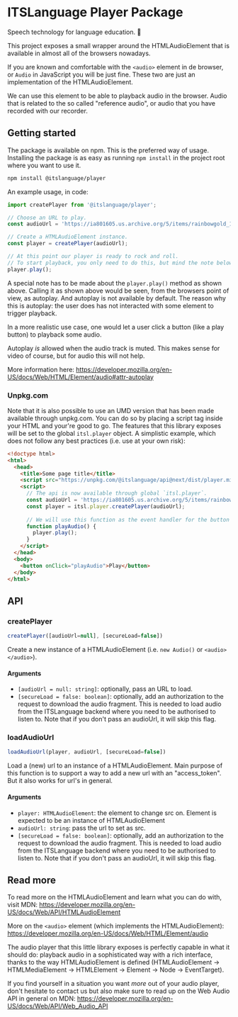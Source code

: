 # ITSLanguage Player Package

Speech technology for language education. 📣

This project exposes a small wrapper around the HTMLAudioElement that is available in almost all of
the browsers nowadays.

If you are known and comfortable with the `<audio>` element in de browser, or `Audio` in JavaScript
you will be just fine. These two are just an implementation of the HTMLAudioElement.

We can use this element to be able to playback audio in the browser. Audio that is related to the
so called "reference audio", or audio that you have recorded with our recorder.

## Getting started

The package is available on npm. This is the preferred way of usage. Installing the package is as
easy as running `npm install` in the project root where you want to use it. 

```sh
npm install @itslanguage/player
``` 

An example usage, in code:

```js
import createPlayer from '@itslanguage/player';

// Choose an URL to play.
const audioUrl = 'https://ia801605.us.archive.org/5/items/rainbowgold_1705_librivox/rainbowgold_10_various_128kb.mp3';

// Create a HTMLAudioElement instance.
const player = createPlayer(audioUrl);

// At this point our player is ready to rock and roll.
// To start playback, you only need to do this, but mind the note below!
player.play();
```

A special note has to be made about the `player.play()` method as shown above. Calling it as shown
above would be seen, from the browsers point of view, as autoplay. And autoplay is not available
by default. The reason why this is autoplay: the user does has not interacted with some element
to trigger playback.

In a more realistic use case, one would let a user click a button (like a play button) to playback
some audio.

Autoplay _is_ allowed when the audio track is muted. This makes sense for video of course, but for
audio this will not help. 

More information here: https://developer.mozilla.org/en-US/docs/Web/HTML/Element/audio#attr-autoplay

### Unpkg.com

Note that it is also possible to use an UMD version that has been made available through unpkg.com.
You can do so by placing a script tag inside your HTML and your're good to go. The features that
this library exposes will be set to the global `itsl.player` object. A simplistic example, which
does not follow any best practices (i.e. use at your own risk):

```html
<!doctype html>
<html>
  <head>
    <title>Some page title</title>
    <script src="https://unpkg.com/@itslanguage/api@next/dist/player.min.js"></script>
    <script>
      // The api is now available through global `itsl.player`.
      const audioUrl = 'https://ia801605.us.archive.org/5/items/rainbowgold_1705_librivox/rainbowgold_10_various_128kb.mp3';
      const player = itsl.player.createPlayer(audioUrl);
      
      // We will use this function as the event handler for the button on the page
      function playAudio() {
        player.play();
      }
    </script>
  </head>
  <body>
    <button onClick="playAudio">Play</button>
  </body>
</html>

```

## API

### createPlayer

```js
createPlayer([audioUrl=null], [secureLoad=false])
```

Create a new instance of a HTMLAudioElement (i.e. `new Audio()` or `<audio></audio>`).

#### Arguments

- ```[audioUrl = null: string]```: optionally, pass an URL to load. 
- ```[secureLoad = false: boolean]```: optionally, add an authorization to the request to download
the audio fragment. This is needed to load audio from the ITSLanguage backend where you need to be
authorised to listen to. Note that if you don't pass an audioUrl, it will skip this flag.

### loadAudioUrl

```js
loadAudioUrl(player, audioUrl, [secureLoad=false])
```

Load a (new) url to an instance of a HTMLAudioElement. Main purpose of this function is to support
a way to add a new url with an "access_token". But it also works for url's in general.

#### Arguments

- ```player: HTMLAudioElement```: the element to change src on. Element is expected to be an
instance of HTMLAudioElement 
- ```audioUrl: string```: pass the url to set as src. 
- ```[secureLoad = false: boolean]```: optionally, add an authorization to the request to download
the audio fragment. This is needed to load audio from the ITSLanguage backend where you need to be
authorised to listen to. Note that if you don't pass an audioUrl, it will skip this flag.


## Read more

To read more on the HTMLAudioElement and learn what you can do with, visit MDN:
https://developer.mozilla.org/en-US/docs/Web/API/HTMLAudioElement

More on the `<audio>` element (which implements the HTMLAudioElement):
https://developer.mozilla.org/en-US/docs/Web/HTML/Element/audio

The audio player that this little library exposes is perfectly capable in what it should do:
playback audio in a sophisticated way with a rich interface, thanks to the way HTMLAudioElement is
defined (HTMLAudioElement -> HTMLMediaElement -> HTMLElement -> Element -> Node -> EventTarget).

If you find yourself in a situation you want _more_ out of your audio player, don't hesitate to
contact us but also make sure to read up on the Web Audio API in general on MDN:
https://developer.mozilla.org/en-US/docs/Web/API/Web_Audio_API

[unpkg.com]: https://www.unpkg.com
